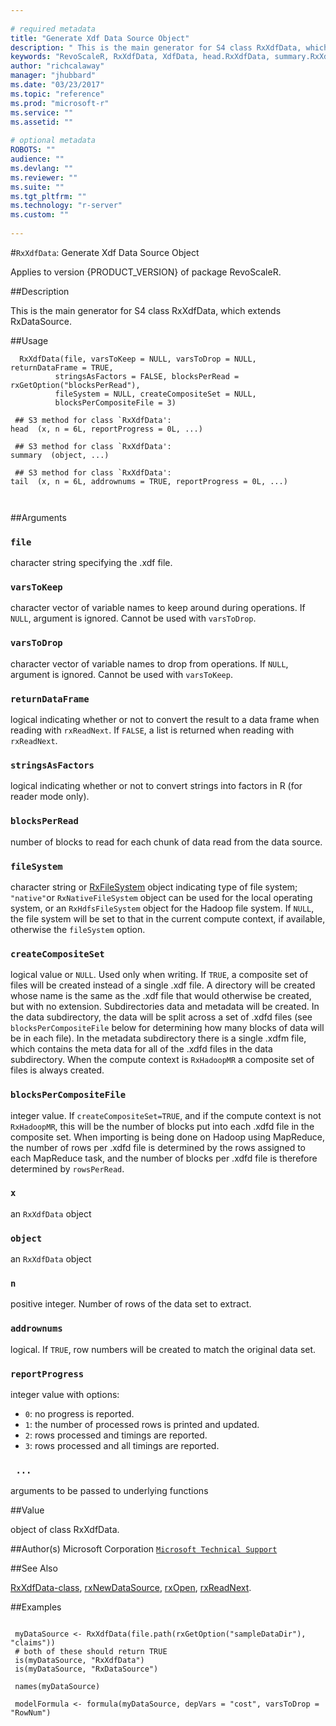 ```yaml
--- 
 
# required metadata 
title: "Generate Xdf Data Source Object" 
description: " This is the main generator for S4 class RxXdfData, which extends RxDataSource. " 
keywords: "RevoScaleR, RxXdfData, XdfData, head.RxXdfData, summary.RxXdfData, tail.RxXdfData, file, connection" 
author: "richcalaway" 
manager: "jhubbard" 
ms.date: "03/23/2017" 
ms.topic: "reference" 
ms.prod: "microsoft-r" 
ms.service: "" 
ms.assetid: "" 
 
# optional metadata 
ROBOTS: "" 
audience: "" 
ms.devlang: "" 
ms.reviewer: "" 
ms.suite: "" 
ms.tgt_pltfrm: "" 
ms.technology: "r-server" 
ms.custom: "" 
 
--- 
```

 
 
 
 
 
 
 #`RxXdfData`: Generate Xdf Data Source Object

 Applies to version {PRODUCT_VERSION} of package RevoScaleR.
 
 ##Description
 
This is the main generator for S4 class RxXdfData, which extends RxDataSource.
 
 
 ##Usage

```   
  RxXdfData(file, varsToKeep = NULL, varsToDrop = NULL, returnDataFrame = TRUE,
          stringsAsFactors = FALSE, blocksPerRead = rxGetOption("blocksPerRead"),
          fileSystem = NULL, createCompositeSet = NULL,
          blocksPerCompositeFile = 3) 
  
 ## S3 method for class `RxXdfData':
head  (x, n = 6L, reportProgress = 0L, ...)
  
 ## S3 method for class `RxXdfData':
summary  (object, ...)
  
 ## S3 method for class `RxXdfData':
tail  (x, n = 6L, addrownums = TRUE, reportProgress = 0L, ...)
  	      
 
```
 
 
 ##Arguments

   
    
 ### `file`
 character string specifying the .xdf file. 
  
  
    
 ### `varsToKeep`
 character vector of variable names to keep around during operations. If `NULL`, argument is ignored. Cannot be used with `varsToDrop`. 
  
  
    
 ### `varsToDrop`
 character vector of variable names to drop from operations. If `NULL`, argument is ignored. Cannot be used with `varsToKeep`. 
  
  
    
 ### `returnDataFrame`
 logical indicating whether or not to convert the result to a data frame when reading with `rxReadNext`. If `FALSE`, a list is returned when reading with `rxReadNext`. 
  
  
    
 ### `stringsAsFactors`
 logical indicating whether or not to convert strings into factors in R (for reader mode only). 
  
  
    
 ### `blocksPerRead`
 number of blocks to read for each chunk of data read from the data source. 
  
  
     
 ### `fileSystem`
 character string or [RxFileSystem](RxFileSystem.md) object indicating type of file system;  `"native"`or `RxNativeFileSystem` object can be used for the local operating system, or an `RxHdfsFileSystem` object for the Hadoop file system. If `NULL`, the file system will be set to that in the current compute context, if available, otherwise the `fileSystem` option. 
  
  
     
 ### `createCompositeSet`
 logical value or `NULL`. Used only when writing.  If `TRUE`, a composite set of files will be created instead of a single .xdf file. A directory will be created whose name is the same as the .xdf file that would otherwise be created, but with no extension. Subdirectories data and metadata will be created. In the data subdirectory, the data will be split across a set of .xdfd files (see `blocksPerCompositeFile` below for determining how many blocks of data will be in each file). In the metadata subdirectory  there is a single .xdfm file, which contains the meta data for all of the  .xdfd files in the  data subdirectory. When the compute context is `RxHadoopMR` a composite set of files is always created. 
  
   
     
 ### `blocksPerCompositeFile`
 integer value. If `createCompositeSet=TRUE`, and if the compute context is not `RxHadoopMR`, this will be the number of blocks put into each .xdfd file in the composite set. When importing is being done on Hadoop using MapReduce, the number of rows per .xdfd file is determined by the rows assigned to each MapReduce task, and the number of blocks per .xdfd file is therefore determined by `rowsPerRead`. 
   
   
     
 ### `x`
 an `RxXdfData` object 
  
   
     
 ### `object`
 an `RxXdfData` object 
  
   
     
 ### `n`
 positive integer. Number of rows of the data set to extract. 
  
   
     
 ### `addrownums`
 logical. If `TRUE`, row numbers will be created to match the original data set. 
  
   
     
 ### `reportProgress`
 integer value with options:  
*   `0`: no progress is reported. 
*   `1`: the number of processed rows is printed and updated. 
*   `2`: rows processed and timings are reported. 
*   `3`: rows processed and all timings are reported. 
  
  
  
     
 ### ` ...`
 arguments to be passed to underlying functions 
  
   
 
 
 ##Value
 
object of class RxXdfData.
 
 ##Author(s)
 Microsoft Corporation [`Microsoft Technical Support`](https://go.microsoft.com/fwlink/?LinkID=698556&clcid=0x409)
 
 
 ##See Also
 
[RxXdfData-class](RxXdfData-class.md),
[rxNewDataSource](rxNew.md),
[rxOpen](rxOpen-methods.md),
[rxReadNext](rxOpen-methods.md).
   
 ##Examples

 ```
   
  myDataSource <- RxXdfData(file.path(rxGetOption("sampleDataDir"), "claims"))
  # both of these should return TRUE
  is(myDataSource, "RxXdfData")
  is(myDataSource, "RxDataSource")
  
  names(myDataSource)
  
  modelFormula <- formula(myDataSource, depVars = "cost", varsToDrop = "RowNum")
  
 
```
 
 
 
